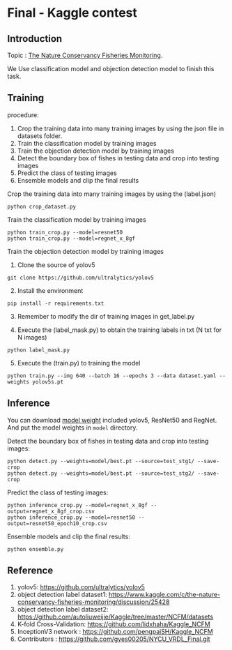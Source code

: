 # Final - Kaggle contest

## Introduction
Topic : [The Nature Conservancy Fisheries Monitoring](https://www.kaggle.com/c/the-nature-conservancy-fisheries-monitoring).

We Use classification model and objection detection model to finish this task.

## Training 
procedure:
1. Crop the training data into many training images by using the json file in datasets folder.
2. Train the classification model by training images
3. Train the objection detection model by training images
4. Detect the boundary box of fishes in testing data and crop into testing images
5. Predict the class of testing images
6. Ensemble models and clip the final results

Crop the training data into many training images by using the (label.json)
```
python crop_dataset.py 
```
Train the classification model by training images
```
python train_crop.py --model=resnet50
python train_crop.py --model=regnet_x_8gf 
```
Train the objection detection model by training images
1. Clone the source of yolov5 
```
git clone https://github.com/ultralytics/yolov5  
```
2. Install the environment
```
pip install -r requirements.txt    
```
3. Remember to modify the dir of training images in get_label.py

4. Execute the (label_mask.py) to obtain the training labels in txt (N txt for N images)
```
python label_mask.py  
```
5. Execute the (train.py) to training the model
```
python train.py --img 640 --batch 16 --epochs 3 --data dataset.yaml --weights yolov5s.pt
```

## Inference
You can download [model weight](https://drive.google.com/drive/folders/104ZJATHoQJcIoAiDLS3PKJUOY3oAirGN?usp=sharing) included yolov5, ResNet50 and RegNet. And put the model weights in `model` directory.

Detect the boundary box of fishes in testing data and crop into testing images:

```
python detect.py --weights=model/best.pt --source=test_stg1/ --save-crop
python detect.py --weights=model/best.pt --source=test_stg2/ --save-crop
```
          
Predict the class of testing images:

```
python inference_crop.py --model=regnet_x_8gf --output=regnet_x_8gf_crop.csv
python inference_crop.py --model=resnet50 --output=resnet50_epoch10_crop.csv
```

Ensemble models and clip the final results:

```
python ensemble.py
```

## Reference
1. yolov5: https://github.com/ultralytics/yolov5  
2. object detection label dataset1: https://www.kaggle.com/c/the-nature-conservancy-fisheries-monitoring/discussion/25428  
3. object detection label dataset2: https://github.com/autoliuweijie/Kaggle/tree/master/NCFM/datasets  
4. K-fold Cross-Validation: https://github.com/lidxhaha/Kaggle_NCFM  
5. InceptionV3 network : https://github.com/pengpaiSH/Kaggle_NCFM
6. Contributors : https://github.com/gyes00205/NYCU_VRDL_Final.git


